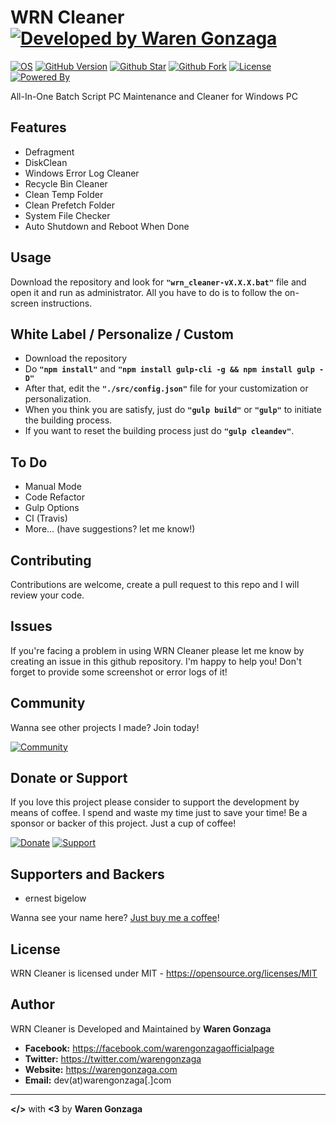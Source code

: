 # WRN Cleaner [![Developed by Waren Gonzaga](https://img.shields.io/badge/Developed%20by-Waren%20Gonzaga-blue.svg?longCache=true&style=for-the-badge)](https://facebook.com/warengonzagaofficialpage)

[![OS](https://img.shields.io/badge/OS-Windows-blue.svg?style=for-the-badge)](https://github.com/WarenGonzaga/Passview)
[![GitHub Version](https://img.shields.io/github/release/WarenGonzaga/WRN-Cleaner.svg?style=for-the-badge)](https://github.com/WarenGonzaga/WRN-Cleaner/)
[![Github Star](https://img.shields.io/github/stars/WarenGonzaga/wrn-cleaner.svg?style=for-the-badge)](https://github.com/WarenGonzaga/Passview)
[![Github Fork](https://img.shields.io/github/forks/WarenGonzaga/wrn-cleaner.svg?style=for-the-badge)](https://github.com/WarenGonzaga/Passview)
[![License](https://img.shields.io/github/license/WarenGonzaga/WRN-Cleaner.svg?style=for-the-badge)](https://github.com/WarenGonzaga/WRN-Cleaner)
[![Powered By](https://img.shields.io/badge/Powered%20By-GulpJS-orange.svg?style=for-the-badge)](https://gulpjs.com)

All-In-One Batch Script PC Maintenance and Cleaner for Windows PC

## Features

* Defragment
* DiskClean
* Windows Error Log Cleaner
* Recycle Bin Cleaner
* Clean Temp Folder
* Clean Prefetch Folder
* System File Checker
* Auto Shutdown and Reboot When Done

## Usage

Download the repository and look for **``"wrn_cleaner-vX.X.X.bat"``** file and open it and run as administrator. All you have to do is to follow the on-screen instructions.

## White Label / Personalize / Custom

* Download the repository
* Do **``"npm install"``** and **``"npm install gulp-cli -g && npm install gulp -D"``**
* After that, edit the **``"./src/config.json"``** file for your customization or personalization.
* When you think you are satisfy, just do **``"gulp build"``** or **``"gulp"``** to initiate the building process.
* If you want to reset the building process just do **``"gulp cleandev"``**.

## To Do

* Manual Mode
* Code Refactor
* Gulp Options
* CI (Travis)
* More... (have suggestions? let me know!)

## Contributing

Contributions are welcome, create a pull request to this repo and I will review your code.

## Issues

If you're facing a problem in using WRN Cleaner please let me know by creating an issue in this github repository. I'm happy to help you! Don't forget to provide some screenshot or error logs of it!

## Community

Wanna see other projects I made? Join today!

[![Community](https://discordapp.com/api/guilds/659684980137656340/widget.png?style=banner2)](https://bmc.xyz/l/wgofficialds)

## Donate or Support

If you love this project please consider to support the development by means of coffee. I spend and waste my time just to save your time! Be a sponsor or backer of this project. Just a cup of coffee!

[![Donate](https://img.shields.io/badge/Donate-PayPal-blue.svg?style=for-the-badge)](https://paypal.me/warengonzagaofficial)
[![Support](https://img.shields.io/badge/Support-Buy%20Me%20A%20Coffee-orange.svg?style=for-the-badge)](https://www.buymeacoffee.com/warengonzaga)

## Supporters and Backers

* ernest bigelow

Wanna see your name here? [Just buy me a coffee](https://www.buymeacoffee.com/warengonzaga)!

## License

WRN Cleaner is licensed under MIT - <https://opensource.org/licenses/MIT>

## Author

WRN Cleaner is Developed and Maintained by **Waren Gonzaga**

* **Facebook:** <https://facebook.com/warengonzagaofficialpage>
* **Twitter:** <https://twitter.com/warengonzaga>
* **Website:** <https://warengonzaga.com>
* **Email:** dev(at)warengonzaga[.]com

---

**</>** with **<3** by **Waren Gonzaga**
